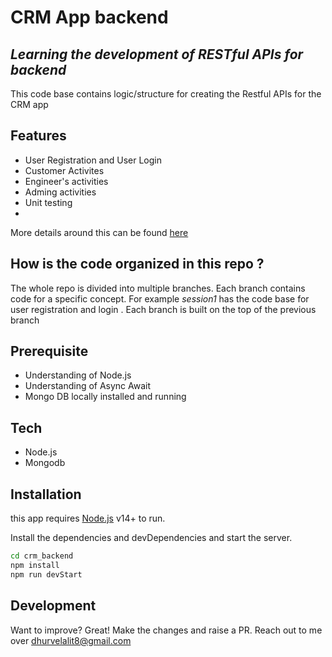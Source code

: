 # CRM App backend
## _Learning the development of RESTful APIs for backend_

This code base contains logic/structure  for creating the Restful APIs for the CRM app
## Features
* User Registration and User Login
* Customer Activites
* Engineer's activities
* Adming activities
* Unit testing
* 
More details around this can be found [here](https://docs.google.com/document/d/1x866VrSsjchFf7dhD7U2zYLbzj-tt34STWuDMMyL6Uc/edit?usp=sharing) 

## How is the code organized in this repo ?
The whole repo is divided into multiple branches. Each branch contains code for a specific concept. For example _session1_ has the code base for user registration and login . Each branch is built on the top of the previous branch

## Prerequisite
- Understanding of Node.js
- Understanding of Async Await
- Mongo DB locally installed and running

## Tech
- Node.js
- Mongodb


## Installation

this app requires [Node.js](https://nodejs.org/) v14+ to run.

Install the dependencies and devDependencies and start the server.

```sh
cd crm_backend
npm install
npm run devStart
```

## Development

Want to improve? Great!
Make the changes and raise a PR. Reach out to me over dhurvelalit8@gmail.com
